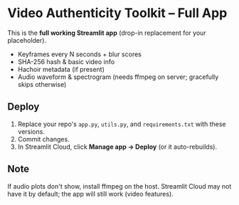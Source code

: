 
# Video Authenticity Toolkit – Full App

This is the **full working Streamlit app** (drop-in replacement for your placeholder).
- Keyframes every N seconds + blur scores
- SHA-256 hash & basic video info
- Hachoir metadata (if present)
- Audio waveform & spectrogram (needs ffmpeg on server; gracefully skips otherwise)

## Deploy
1. Replace your repo's `app.py`, `utils.py`, and `requirements.txt` with these versions.
2. Commit changes.
3. In Streamlit Cloud, click **Manage app → Deploy** (or it auto-rebuilds).

## Note
If audio plots don't show, install ffmpeg on the host. Streamlit Cloud may not have it by default; the app will still work (video features).
